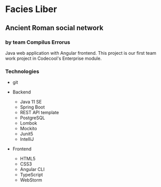 # Facies Liber
## Ancient Roman social network
### by team Compilus Errorus
Java web application with Angular frontend. This project is our first team work project in Codecool's Enterprise module.

### Technologies
* git
* Backend
  * Java 11 SE
  * Spring Boot
  * REST API template
  * PostgreSQL
  * Lombok
  * Mockito
  * Junit5
  * IntelliJ
  
* Frontend
  * HTML5
  * CSS3
  * Angular CLI
  * TypeScript
  * WebStorm
